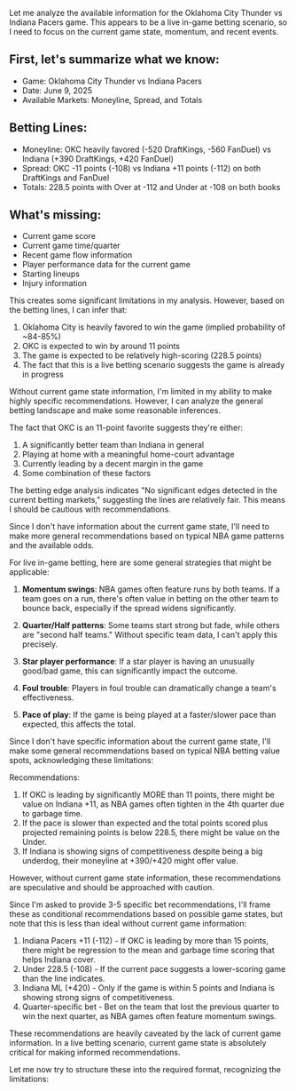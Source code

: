 Let me analyze the available information for the Oklahoma City Thunder vs Indiana Pacers game. This appears to be a live in-game betting scenario, so I need to focus on the current game state, momentum, and recent events.

## First, let's summarize what we know:

- Game: Oklahoma City Thunder vs Indiana Pacers
- Date: June 9, 2025
- Available Markets: Moneyline, Spread, and Totals

## Betting Lines:
- Moneyline: OKC heavily favored (-520 DraftKings, -560 FanDuel) vs Indiana (+390 DraftKings, +420 FanDuel)
- Spread: OKC -11 points (-108) vs Indiana +11 points (-112) on both DraftKings and FanDuel
- Totals: 228.5 points with Over at -112 and Under at -108 on both books

## What's missing:
- Current game score
- Current game time/quarter
- Recent game flow information
- Player performance data for the current game
- Starting lineups
- Injury information

This creates some significant limitations in my analysis. However, based on the betting lines, I can infer that:

1. Oklahoma City is heavily favored to win the game (implied probability of ~84-85%)
2. OKC is expected to win by around 11 points
3. The game is expected to be relatively high-scoring (228.5 points)
4. The fact that this is a live betting scenario suggests the game is already in progress

Without current game state information, I'm limited in my ability to make highly specific recommendations. However, I can analyze the general betting landscape and make some reasonable inferences.

The fact that OKC is an 11-point favorite suggests they're either:
1. A significantly better team than Indiana in general
2. Playing at home with a meaningful home-court advantage
3. Currently leading by a decent margin in the game
4. Some combination of these factors

The betting edge analysis indicates "No significant edges detected in the current betting markets," suggesting the lines are relatively fair. This means I should be cautious with recommendations.

Since I don't have information about the current game state, I'll need to make more general recommendations based on typical NBA game patterns and the available odds.

For live in-game betting, here are some general strategies that might be applicable:

1. **Momentum swings**: NBA games often feature runs by both teams. If a team goes on a run, there's often value in betting on the other team to bounce back, especially if the spread widens significantly.

2. **Quarter/Half patterns**: Some teams start strong but fade, while others are "second half teams." Without specific team data, I can't apply this precisely.

3. **Star player performance**: If a star player is having an unusually good/bad game, this can significantly impact the outcome.

4. **Foul trouble**: Players in foul trouble can dramatically change a team's effectiveness.

5. **Pace of play**: If the game is being played at a faster/slower pace than expected, this affects the total.

Since I don't have specific information about the current game state, I'll make some general recommendations based on typical NBA betting value spots, acknowledging these limitations:

Recommendations:
1. If OKC is leading by significantly MORE than 11 points, there might be value on Indiana +11, as NBA games often tighten in the 4th quarter due to garbage time.
2. If the pace is slower than expected and the total points scored plus projected remaining points is below 228.5, there might be value on the Under.
3. If Indiana is showing signs of competitiveness despite being a big underdog, their moneyline at +390/+420 might offer value.

However, without current game state information, these recommendations are speculative and should be approached with caution.

Since I'm asked to provide 3-5 specific bet recommendations, I'll frame these as conditional recommendations based on possible game states, but note that this is less than ideal without current game information:

1. Indiana Pacers +11 (-112) - If OKC is leading by more than 15 points, there might be regression to the mean and garbage time scoring that helps Indiana cover.
2. Under 228.5 (-108) - If the current pace suggests a lower-scoring game than the line indicates.
3. Indiana ML (+420) - Only if the game is within 5 points and Indiana is showing strong signs of competitiveness.
4. Quarter-specific bet - Bet on the team that lost the previous quarter to win the next quarter, as NBA games often feature momentum swings.

These recommendations are heavily caveated by the lack of current game information. In a live betting scenario, current game state is absolutely critical for making informed recommendations.

Let me now try to structure these into the required format, recognizing the limitations: